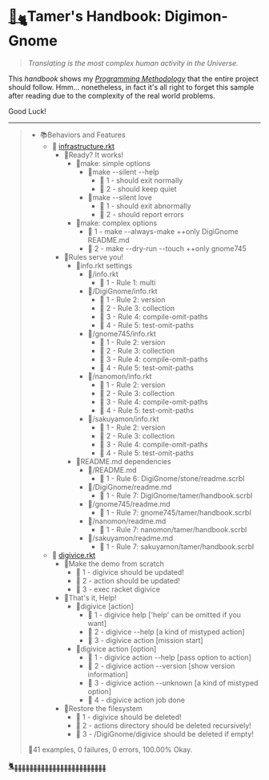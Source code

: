 # [🏡<sub>🐈</sub>](http://gyoudmon.org/~wargrey/.digignome)Tamer's Handbook: Digimon-Gnome

> _Translating is the most complex human activity in the Universe._

This _handbook_ shows my _[Programming
Methodology](https://github.com/digital-world/DigiGnome)_ that the
entire project should follow. Hmm... nonetheless, in fact it's all right
to forget this sample after reading due to the complexity of the real
world problems.

Good Luck!

---

> + 📚Behaviors and Features
>     + 📖
[infrastructure.rkt](http://gyoudmon.org/~wargrey/.digignome/infrastructure.rkt)
>       + 📑Ready? It works!
>         + 📑make: simple options
>           + 📑make --silent --help
>             - 💚 1 - should exit normally
>             - 💚 2 - should keep quiet
>           + 📑make --silent love
>             - 💚 1 - should exit abnormally
>             - 💚 2 - should report errors
>         + 📑make: complex options
>           - 💚 1 - make --always-make ++only DigiGnome README.md
>           - 💚 2 - make --dry-run --touch ++only gnome745
>       + 📑Rules serve you!
>         + 📑info.rkt settings
>           + 📑/info.rkt
>             - 💚 1 - Rule 1: multi
>           + 📑/DigiGnome/info.rkt
>             - 💚 1 - Rule 2: version
>             - 💚 2 - Rule 3: collection
>             - 💚 3 - Rule 4: compile-omit-paths
>             - 💚 4 - Rule 5: test-omit-paths
>           + 📑/gnome745/info.rkt
>             - 💚 1 - Rule 2: version
>             - 💚 2 - Rule 3: collection
>             - 💚 3 - Rule 4: compile-omit-paths
>             - 💚 4 - Rule 5: test-omit-paths
>           + 📑/nanomon/info.rkt
>             - 💚 1 - Rule 2: version
>             - 💚 2 - Rule 3: collection
>             - 💚 3 - Rule 4: compile-omit-paths
>             - 💚 4 - Rule 5: test-omit-paths
>           + 📑/sakuyamon/info.rkt
>             - 💚 1 - Rule 2: version
>             - 💚 2 - Rule 3: collection
>             - 💚 3 - Rule 4: compile-omit-paths
>             - 💚 4 - Rule 5: test-omit-paths
>         + 📑README.md dependencies
>           + 📑/README.md
>             - 💚 1 - Rule 6: DigiGnome/stone/readme.scrbl
>           + 📑/DigiGnome/readme.md
>             - 💚 1 - Rule 7: DigiGnome/tamer/handbook.scrbl
>           + 📑/gnome745/readme.md
>             - 💚 1 - Rule 7: gnome745/tamer/handbook.scrbl
>           + 📑/nanomon/readme.md
>             - 💚 1 - Rule 7: nanomon/tamer/handbook.scrbl
>           + 📑/sakuyamon/readme.md
>             - 💚 1 - Rule 7: sakuyamon/tamer/handbook.scrbl
>     + 📖
[digivice.rkt](http://gyoudmon.org/~wargrey/.digignome/digivice.rkt)
>       + 📑Make the demo from scratch
>         - 💚 1 - digivice should be updated!
>         - 💚 2 - action should be updated!
>         - 💚 3 - exec racket digivice
>       + 📑That's it, Help!
>         + 📑digivice [action]
>           - 💚 1 - digivice help ['help' can be omitted if you want]
>           - 💚 2 - digivice --help [a kind of mistyped action]
>           - 💚 3 - digivice action [mission start]
>         + 📑digivice action [option]
>           - 💚 1 - digivice action --help [pass option to action]
>           - 💚 2 - digivice action --version [show version information]
>           - 💚 3 - digivice action --unknown [a kind of mistyped
option]
>           - 💚 4 - digivice action job done
>       + 📑Restore the filesystem
>         - 💚 1 - digivice should be deleted!
>         - 💚 2 - actions directory should be deleted recursively!
>         - 💚 3 - /DigiGnome/digivice should be deleted if empty!
>
> 📌41 examples, 0 failures, 0 errors, 100.00% Okay.
>
>
[🐈<sub>🐾🐾🐾🐾🐾🐾🐾🐾🐾🐾🐾🐾🐾🐾🐾🐾🐾🐾🐾🐾🐾🐾🐾🐾</sub>](http://gyoudmon.org/~wargrey/.digignome)
